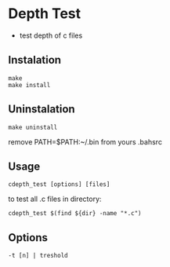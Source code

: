 # Depth Test
- test depth of c files

## Instalation
```
make
make install
```

## Uninstalation
```
make uninstall
```

remove PATH=$PATH:~/.bin from yours .bahsrc


## Usage
```
cdepth_test [options] [files]
```

to test all .c files in directory:
```
cdepth_test $(find ${dir} -name "*.c")
```

## Options
```
-t [n] | treshold
```

